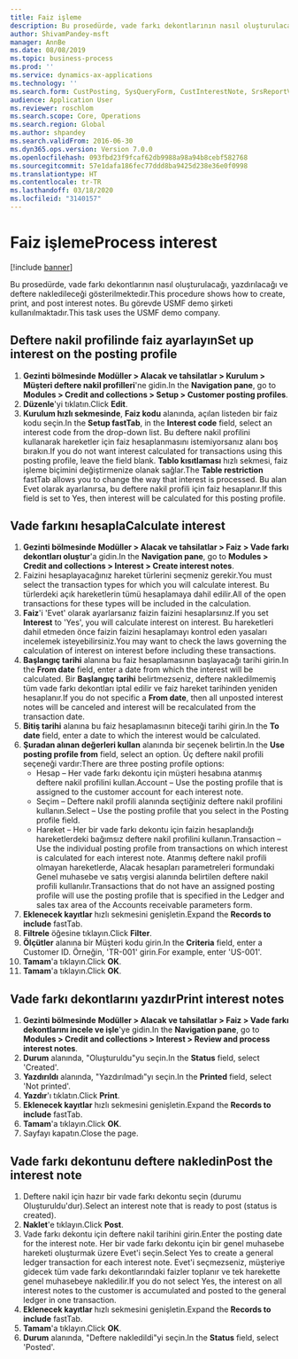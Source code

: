 ```yaml
---
title: Faiz işleme
description: Bu prosedürde, vade farkı dekontlarının nasıl oluşturulacağı, yazdırılacağı ve deftere nakledileceği gösterilmektedir.
author: ShivamPandey-msft
manager: AnnBe
ms.date: 08/08/2019
ms.topic: business-process
ms.prod: ''
ms.service: dynamics-ax-applications
ms.technology: ''
ms.search.form: CustPosting, SysQueryForm, CustInterestNote, SrsReportViewerForm
audience: Application User
ms.reviewer: roschlom
ms.search.scope: Core, Operations
ms.search.region: Global
ms.author: shpandey
ms.search.validFrom: 2016-06-30
ms.dyn365.ops.version: Version 7.0.0
ms.openlocfilehash: 093fbd23f9fcaf62db9988a98a94b8cebf582768
ms.sourcegitcommit: 57e1dafa186fec77ddd8ba9425d238e36e0f0998
ms.translationtype: HT
ms.contentlocale: tr-TR
ms.lasthandoff: 03/18/2020
ms.locfileid: "3140157"
---
```

# <a name="process-interest"></a><span data-ttu-id="151c1-103">Faiz işleme</span><span class="sxs-lookup"><span data-stu-id="151c1-103">Process interest</span></span>

[!include [banner](../../includes/banner.md)]

<span data-ttu-id="151c1-104">Bu prosedürde, vade farkı dekontlarının nasıl oluşturulacağı, yazdırılacağı ve deftere nakledileceği gösterilmektedir.</span><span class="sxs-lookup"><span data-stu-id="151c1-104">This procedure shows how to create, print, and post interest notes.</span></span> <span data-ttu-id="151c1-105">Bu görevde USMF demo şirketi kullanılmaktadır.</span><span class="sxs-lookup"><span data-stu-id="151c1-105">This task uses the USMF demo company.</span></span>


## <a name="set-up-interest-on-the-posting-profile"></a><span data-ttu-id="151c1-106">Deftere nakil profilinde faiz ayarlayın</span><span class="sxs-lookup"><span data-stu-id="151c1-106">Set up interest on the posting profile</span></span>
1. <span data-ttu-id="151c1-107">**Gezinti bölmesinde** **Modüller > Alacak ve tahsilatlar > Kurulum > Müşteri deftere nakil profilleri**'ne gidin.</span><span class="sxs-lookup"><span data-stu-id="151c1-107">In the **Navigation pane**, go to **Modules > Credit and collections > Setup > Customer posting profiles**.</span></span>
2. <span data-ttu-id="151c1-108">**Düzenle**'yi tıklatın.</span><span class="sxs-lookup"><span data-stu-id="151c1-108">Click **Edit**.</span></span>
3. <span data-ttu-id="151c1-109">**Kurulum hızlı sekmesinde**, **Faiz kodu** alanında, açılan listeden bir faiz kodu seçin.</span><span class="sxs-lookup"><span data-stu-id="151c1-109">In the **Setup fastTab**, in the **Interest code** field, select an interest code from the drop-down list.</span></span> <span data-ttu-id="151c1-110">Bu deftere nakil profilini kullanarak hareketler için faiz hesaplanmasını istemiyorsanız alanı boş bırakın.</span><span class="sxs-lookup"><span data-stu-id="151c1-110">If you do not want interest calculated for transactions using this posting profile, leave the field blank.</span></span> <span data-ttu-id="151c1-111">**Tablo kısıtlaması** hızlı sekmesi, faiz işleme biçimini değiştirmenize olanak sağlar.</span><span class="sxs-lookup"><span data-stu-id="151c1-111">The **Table restriction** fastTab allows you to change the way that interest is processed.</span></span> <span data-ttu-id="151c1-112">Bu alan Evet olarak ayarlanırsa, bu deftere nakil profili için faiz hesaplanır.</span><span class="sxs-lookup"><span data-stu-id="151c1-112">If this field is set to Yes, then interest will be calculated for this posting profile.</span></span>  

## <a name="calculate-interest"></a><span data-ttu-id="151c1-113">Vade farkını hesapla</span><span class="sxs-lookup"><span data-stu-id="151c1-113">Calculate interest</span></span>
1. <span data-ttu-id="151c1-114">**Gezinti bölmesinde** **Modüller > Alacak ve tahsilatlar > Faiz > Vade farkı dekontları oluştur**'a gidin.</span><span class="sxs-lookup"><span data-stu-id="151c1-114">In the **Navigation pane**, go to **Modules > Credit and collections > Interest > Create interest notes**.</span></span>
2. <span data-ttu-id="151c1-115">Faizini hesaplayacağınız hareket türlerini seçmeniz gerekir.</span><span class="sxs-lookup"><span data-stu-id="151c1-115">You must select the transaction types for which you will calculate interest.</span></span> <span data-ttu-id="151c1-116">Bu türlerdeki açık hareketlerin tümü hesaplamaya dahil edilir.</span><span class="sxs-lookup"><span data-stu-id="151c1-116">All of the open transactions for these types will be included in the calculation.</span></span>  
3. <span data-ttu-id="151c1-117">**Faiz**'i 'Evet' olarak ayarlarsanız faizin faizini hesaplarsınız.</span><span class="sxs-lookup"><span data-stu-id="151c1-117">If you set **Interest** to 'Yes', you will calculate interest on interest.</span></span> <span data-ttu-id="151c1-118">Bu hareketleri dahil etmeden önce faizin faizini hesaplamayı kontrol eden yasaları incelemek isteyebilirsiniz.</span><span class="sxs-lookup"><span data-stu-id="151c1-118">You may want to check the laws governing the calculation of interest on interest before including these transactions.</span></span>  
4. <span data-ttu-id="151c1-119">**Başlangıç tarihi** alanına bu faiz hesaplamasının başlayacağı tarihi girin.</span><span class="sxs-lookup"><span data-stu-id="151c1-119">In the **From date** field, enter a date from which the interest will be calculated.</span></span> <span data-ttu-id="151c1-120">Bir **Başlangıç tarihi** belirtmezseniz, deftere nakledilmemiş tüm vade farkı dekontları iptal edilir ve faiz hareket tarihinden yeniden hesaplanır.</span><span class="sxs-lookup"><span data-stu-id="151c1-120">If you do not specific a **From date**, then all unposted interest notes will be canceled and interest will be recalculated from the transaction date.</span></span>
5. <span data-ttu-id="151c1-121">**Bitiş tarihi** alanına bu faiz hesaplamasının biteceği tarihi girin.</span><span class="sxs-lookup"><span data-stu-id="151c1-121">In the **To date** field, enter a date to which the interest would be calculated.</span></span>
6. <span data-ttu-id="151c1-122">**Şuradan alınan değerleri kullan** alanında bir seçenek belirtin.</span><span class="sxs-lookup"><span data-stu-id="151c1-122">In the **Use posting profile from** field, select an option.</span></span> <span data-ttu-id="151c1-123">Üç deftere nakil profili seçeneği vardır:</span><span class="sxs-lookup"><span data-stu-id="151c1-123">There are three posting profile options:</span></span>
    - <span data-ttu-id="151c1-124">Hesap – Her vade farkı dekontu için müşteri hesabına atanmış deftere nakil profilini kullan.</span><span class="sxs-lookup"><span data-stu-id="151c1-124">Account – Use the posting profile that is assigned to the customer account for each interest note.</span></span> 
    - <span data-ttu-id="151c1-125">Seçim – Deftere nakil profili alanında seçtiğiniz deftere nakil profilini kullanın.</span><span class="sxs-lookup"><span data-stu-id="151c1-125">Select – Use the posting profile that you select in the Posting profile field.</span></span>
    - <span data-ttu-id="151c1-126">Hareket – Her bir vade farkı dekontu için faizin hesaplandığı hareketlerdeki bağımsız deftere nakil profilini kullanın.</span><span class="sxs-lookup"><span data-stu-id="151c1-126">Transaction – Use the individual posting profile from transactions on which interest is calculated for each interest note.</span></span> <span data-ttu-id="151c1-127">Atanmış deftere nakil profili olmayan hareketlerde, Alacak hesapları parametreleri formundaki Genel muhasebe ve satış vergisi alanında belirtilen deftere nakil profili kullanılır.</span><span class="sxs-lookup"><span data-stu-id="151c1-127">Transactions that do not have an assigned posting profile will use the posting profile that is specified in the Ledger and sales tax area of the Accounts receivable parameters form.</span></span>  
7. <span data-ttu-id="151c1-128">**Eklenecek kayıtlar** hızlı sekmesini genişletin.</span><span class="sxs-lookup"><span data-stu-id="151c1-128">Expand the **Records to include** fastTab.</span></span>
8. <span data-ttu-id="151c1-129">**Filtrele** öğesine tıklayın.</span><span class="sxs-lookup"><span data-stu-id="151c1-129">Click **Filter**.</span></span>
9. <span data-ttu-id="151c1-130">**Ölçütler** alanına bir Müşteri kodu girin.</span><span class="sxs-lookup"><span data-stu-id="151c1-130">In the **Criteria** field, enter a Customer ID.</span></span> <span data-ttu-id="151c1-131">Örneğin, 'TR-001' girin.</span><span class="sxs-lookup"><span data-stu-id="151c1-131">For example, enter 'US-001'.</span></span>
6. <span data-ttu-id="151c1-132">**Tamam**'a tıklayın.</span><span class="sxs-lookup"><span data-stu-id="151c1-132">Click **OK**.</span></span>
7. <span data-ttu-id="151c1-133">**Tamam**'a tıklayın.</span><span class="sxs-lookup"><span data-stu-id="151c1-133">Click **OK**.</span></span>

## <a name="print-interest-notes"></a><span data-ttu-id="151c1-134">Vade farkı dekontlarını yazdır</span><span class="sxs-lookup"><span data-stu-id="151c1-134">Print interest notes</span></span>
1. <span data-ttu-id="151c1-135">**Gezinti bölmesinde** **Modüller > Alacak ve tahsilatlar > Faiz > Vade farkı dekontlarını incele ve işle**'ye gidin.</span><span class="sxs-lookup"><span data-stu-id="151c1-135">In the **Navigation pane**, go to **Modules > Credit and collections > Interest > Review and process interest notes**.</span></span>
2. <span data-ttu-id="151c1-136">**Durum** alanında, "Oluşturuldu"yu seçin.</span><span class="sxs-lookup"><span data-stu-id="151c1-136">In the **Status** field, select 'Created'.</span></span>
3. <span data-ttu-id="151c1-137">**Yazdırıldı** alanında, "Yazdırılmadı"yı seçin.</span><span class="sxs-lookup"><span data-stu-id="151c1-137">In the **Printed** field, select 'Not printed'.</span></span>
4. <span data-ttu-id="151c1-138">**Yazdır**'ı tıklatın.</span><span class="sxs-lookup"><span data-stu-id="151c1-138">Click **Print**.</span></span>
5. <span data-ttu-id="151c1-139">**Eklenecek kayıtlar** hızlı sekmesini genişletin.</span><span class="sxs-lookup"><span data-stu-id="151c1-139">Expand the **Records to include** fastTab.</span></span>
6. <span data-ttu-id="151c1-140">**Tamam**'a tıklayın.</span><span class="sxs-lookup"><span data-stu-id="151c1-140">Click **OK**.</span></span>
7. <span data-ttu-id="151c1-141">Sayfayı kapatın.</span><span class="sxs-lookup"><span data-stu-id="151c1-141">Close the page.</span></span>

## <a name="post-the-interest-note"></a><span data-ttu-id="151c1-142">Vade farkı dekontunu deftere nakledin</span><span class="sxs-lookup"><span data-stu-id="151c1-142">Post the interest note</span></span>
1. <span data-ttu-id="151c1-143">Deftere nakil için hazır bir vade farkı dekontu seçin (durumu Oluşturuldu'dur).</span><span class="sxs-lookup"><span data-stu-id="151c1-143">Select an interest note that is ready to post (status is created).</span></span>
2. <span data-ttu-id="151c1-144">**Naklet**'e tıklayın.</span><span class="sxs-lookup"><span data-stu-id="151c1-144">Click **Post**.</span></span>
3. <span data-ttu-id="151c1-145">Vade farkı dekontu için deftere nakil tarihini girin.</span><span class="sxs-lookup"><span data-stu-id="151c1-145">Enter the posting date for the interest note.</span></span> <span data-ttu-id="151c1-146">Her bir vade farkı dekontu için bir genel muhasebe hareketi oluşturmak üzere Evet'i seçin.</span><span class="sxs-lookup"><span data-stu-id="151c1-146">Select Yes to create a general ledger transaction for each interest note.</span></span> <span data-ttu-id="151c1-147">Evet'i seçmezseniz, müşteriye gidecek tüm vade farkı dekontlarındaki faizler toplanır ve tek harekette genel muhasebeye nakledilir.</span><span class="sxs-lookup"><span data-stu-id="151c1-147">If you do not select Yes, the interest on all interest notes to the customer is accumulated and posted to the general ledger in one transaction.</span></span>  
4. <span data-ttu-id="151c1-148">**Eklenecek kayıtlar** hızlı sekmesini genişletin.</span><span class="sxs-lookup"><span data-stu-id="151c1-148">Expand the **Records to include** fastTab.</span></span>
5. <span data-ttu-id="151c1-149">**Tamam**'a tıklayın.</span><span class="sxs-lookup"><span data-stu-id="151c1-149">Click **OK**.</span></span>
6. <span data-ttu-id="151c1-150">**Durum** alanında, "Deftere nakledildi"yi seçin.</span><span class="sxs-lookup"><span data-stu-id="151c1-150">In the **Status** field, select 'Posted'.</span></span>

